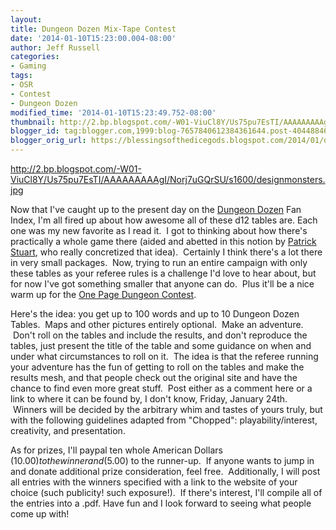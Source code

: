 ```yaml
---
layout:  
title: Dungeon Dozen Mix-Tape Contest
date: '2014-01-10T15:23:00.004-08:00'
author: Jeff Russell
categories:
- Gaming
tags:
- OSR
- Contest
- Dungeon Dozen
modified_time: '2014-01-10T15:23:49.752-08:00'
thumbnail: http://2.bp.blogspot.com/-W01-ViuCl8Y/Us75pu7EsTI/AAAAAAAAAgI/Norj7uGQrSU/s72-c/designmonsters.jpg
blogger_id: tag:blogger.com,1999:blog-7657840612384361644.post-4044884638455517653
blogger_orig_url: https://blessingsofthedicegods.blogspot.com/2014/01/dungeon-dozen-mix-tape-contest.html
---
```


 <http://2.bp.blogspot.com/-W01-ViuCl8Y/Us75pu7EsTI/AAAAAAAAAgI/Norj7uGQrSU/s1600/designmonsters.jpg> 
  

Now that I've caught up to the present day on the [Dungeon Dozen](http://roll1d12.blogspot.com/) Fan Index, I'm all fired up about how awesome all of these d12 tables are. Each one was my new favorite as I read it.  I got to thinking about how there's practically a whole game there (aided and abetted in this notion by [Patrick Stuart](http://falsemachine.blogspot.com/), who really concretized that idea).  Certainly I think there's a lot there in very small packages.  Now, trying to run an entire campaign with only these tables as your referee rules is a challenge I'd love to hear about, but for now I've got something smaller that anyone can do.  Plus it'll be a nice warm up for the [One Page Dungeon Contest](http://www.onepagedungeon.info/one-page-dungeon-contest-2014).  
  
Here's the idea: you get up to 100 words and up to 10 Dungeon Dozen Tables.  Maps and other pictures entirely optional.  Make an adventure.  Don't roll on the tables and include the results, and don't reproduce the tables, just present the title of the table and some guidance on when and under what circumstances to roll on it.  The idea is that the referee running your adventure has the fun of getting to roll on the tables and make the results mesh, and that people check out the original site and have the chance to find even more great stuff.  Post either as a comment here or a link to where it can be found by, I don't know, Friday, January 24th.  Winners will be decided by the arbitrary whim and tastes of yours truly, but with the following guidelines adapted from "Chopped": playability/interest, creativity, and presentation.  
  
As for prizes, I'll paypal ten whole American Dollars ($10.00) to the winner and ($5.00) to the runner-up.  If anyone wants to jump in and donate additional prize consideration, feel free.  Additionally, I will post all entries with the winners specified with a link to the website of your choice (such publicity! such exposure!).  If there's interest, I'll compile all of the entries into a .pdf. Have fun and I look forward to seeing what people come up with! 
